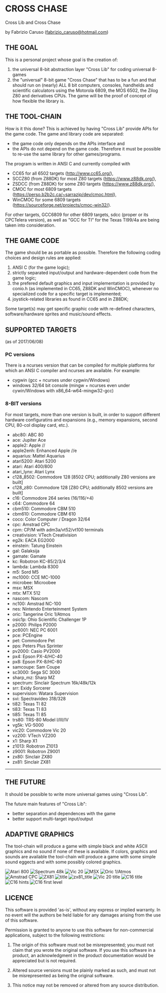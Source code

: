 # CROSS CHASE
Cross Lib and Cross Chase

by Fabrizio Caruso (fabrizio_caruso@hotmail.com)

## THE GOAL

This is a personal project whose goal is the creation of:
1. the universal 8-bit abstraction layer "Cross Lib" for coding universal 8-games
2. the "universal" 8-bit game "Cross Chase" that has to be a fun and that should run
on (nearly) ALL 8 bit computers, consoles, handhelds and scientific calculators using the Motorola 6809, the MOS 6502, the Zilog Z80 and derivatives CPUs.
The game will be the proof of concept of how flexible the library is.

## THE TOOL-CHAIN

How is it this done?
This is achieved  by having "Cross Lib" provide APIs for the game code.
The game and library code are  separated: 
- the game code only depends on the APIs interface and 
- the APIs do not depend on the game code. Therefore it must be possible to re-use the same library for other games/programs.

The program is written in ANSI C and currently compiled with 
- CC65 for all 6502 targets (http://www.cc65.org/), 
- SCCZ80 (from Z88DK) for most Z80 targets (https://www.z88dk.org/), 
- ZSDCC (from Z88DK) for some Z80 targets (https://www.z88dk.org/),
- CMOC for most 6809 targets (https://perso.b2b2c.ca/~sarrazip/dev/cmoc.html),
- WinCMOC for some 6809 targets (https://sourceforge.net/projects/cmoc-win32/).

For other targets, GCC6809 for other 6809 targets, sdcc (proper or its CPCTelera version), as well as "GCC for TI" for the Texas TI99/4a are being taken into consideration. 


## THE GAME CODE

The game should be as portable as possible.
Therefore the following coding choices and design rules are applied:
1. ANSI C (for the game logic);
2. strictly separated input/output and hardware-dependent code from the game logic;
3. the prefered default graphics and input implementation is provided by conio.h (as implemented in CC65, Z88DK and WinCMOC), whenever no specialized code for a specific target is implemented;
4. joystick-related libraries as found in CC65 and in Z88DK;

Some target(s) may get specific graphic code with re-defined characters, software/hardware sprites and music/sound effects.

## SUPPORTED TARGETS 

(as of 2017/06/08)

### PC versions

There is a ncurses version that can be compiled for multiple platforms for which an ANSI C compiler and ncurses are available.
For example:
- cygwin (gcc + ncurses under cygwin/Windows) 
- windows 32/64 bit console (mingw + ncurses even under cywin/Windows with x86_64-w64-mingw32-gcc)

### 8-BIT versions

For most targets, more than one version is built, in order to support different hardware configuratins and expansions 
(e.g., memory expansions, second CPU, 80-col display card, etc.).

- abc80: ABC 80
- ace: Jupiter Ace
- apple2: Apple //
- apple2enh: Enhanced Apple //e
- aquarius: Mattel Aquarius 
- atari5200: Atari 5200
- atari: Atari 400/800
- atari_lynx: Atari Lynx
- c128_8502: Commodore 128 [8502 CPU; additionally Z80 versions are built]
- c128_z80: Commodore 128 [Z80 CPU; additionally 8502 versions are built]
- c16: Commodore 264 series (16/116/+4)
- c64: Commodore 64
- cbm510: Commodore CBM 510
- cbm610: Commodore CBM 610
- coco: Color Computer / Dragon 32/64
- cpc: Amstrad CPC
- cpm: CP/M with adm3a/vt52/vt100 terminals
- creativision: VTech Creativision
- eg2k: EACA EG2000
- einstein: Tatung Einstein
- gal: Galaksija
- gamate: Gamate
- kc: Robotron KC-85/2/3/4
- lambda: Lambda 8300
- m5: Sord M5
- mc1000: CCE MC-1000
- microbee: Microobee
- msx: MSX
- mtx: MTX 512
- nascom: Nascom
- nc100: Amstrad NC-100
- nes: Nintendo Enterteinment System
- oric: Tangerine Oric 1/Atmos
- osic1p: Ohio Scientific Challenger 1P
- p2000: Philips P2000
- pc6001: NEC PC 6001
- pce: PCEngine
- pet: Commodore Pet
- pps: Peters Plus Sprinter
- pv2000: Casio PV2000
- px4: Epson PX-4/HC-40
- px8: Epson PX-8/HC-80
- samcoupe: Sam Coupe
- sc3000: Sega SC 3000
- sharp_mz: Sharp MZ
- spectrum: Sinclair Spectrum 16k/48k/12k
- srr: Exidy Sorcerer
- supervision: Watara Supervision
- svi: Spectravideo 318/328
- ti82: Texas TI 82
- ti83: Texas TI 83
- ti85: Texas TI 85
- trs80: TRS-80 Model I/III/IV
- vg5k: VG-5000
- vic20: Commodore Vic 20
- vz200: VTech VZ200
- x1: Sharp X1
- z1013: Robotron Z1013
- z9001: Robotron Z9001
- zx80: Sinclair ZX80
- zx81: Sinclair ZX81

-------------------------------------------

## THE FUTURE

It should be possible to write more universal games using "Cross Lib".

The future main features of "Cross Lib":
- better separation and dependences with the game 
- better support multi-target input/output


## ADAPTIVE GRAPHICS

The tool-chain will produce a game with simple black and white ASCII graphics and no sound if none of these is available. 
If colors, graphics and sounds are available the tool-chain will produce a game with some simple sound eggects and with some possibly colored graphics.

![Atari 800](images/atari800.jpg)
![Spectrum 48k](images/spectrum.jpg)
![Vic 20](images/vic20_1.jpg)
![MSX](images/msx.jpg)
![Oric 1/Atmos](images/Oric.jpg)
![Amstrad CPC](images/cpc.jpg)
![ZX81](images/zx81_1.jpg)
![title](images/title.jpg)
![zx81_title](images/zx81_title.jpg)
![Vic 20 title](images/vic20_title.jpg)
![C16 title](images/c264_title.jpg)
![C16 hints](images/c264_hints.jpg)
![C16 first level](images/c264_level1.jpg)

## LICENCE

This software is provided 'as-is', without any express or implied warranty.
In no event will the authors be held liable for any damages arising from
the use of this software.

Permission is granted to anyone to use this software for non-commercial applications, 
subject to the following restrictions:

1. The origin of this software must not be misrepresented; you must not
claim that you wrote the original software. If you use this software in
a product, an acknowledgment in the product documentation would be
appreciated but is not required.

2. Altered source versions must be plainly marked as such, and must not
be misrepresented as being the original software.

3. This notice may not be removed or altered from any source distribution.
